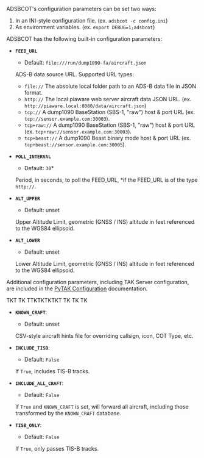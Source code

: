 ADSBCOT's configuration parameters can be set two ways:

1. In an INI-style configuration file. (ex. ``adsbcot -c config.ini``)
2. As environment variables. (ex. ``export DEBUG=1;adsbcot``)

ADSBCOT has the following built-in configuration parameters:

* **`FEED_URL`**
    * Default: ``file:///run/dump1090-fa/aircraft.json``

    ADS-B data source URL. Supported URL types:

    - ``file://`` The absolute local folder path to an ADS-B data file in JSON format.
    - ``http://`` The local piaware web server aircraft data JSON URL. (ex. ``http://piaware.local:8080/data/aircraft.json``)
    - ``tcp://`` A dump1090 BaseStation (SBS-1, "raw") host & port URL (ex. ``tcp://sensor.example.com:30003``).
    - ``tcp+raw://`` A dump1090 BaseStation (SBS-1, "raw") host & port URL (ex. ``tcp+raw://sensor.example.com:30003``).
    - ``tcp+beast://`` A dump1090 Beast binary mode host & port URL (ex. ``tcp+beast://sensor.example.com:30005``).

* **`POLL_INTERVAL`**
    * Default: ``30``*

    Period, in seconds, to poll the FEED_URL, *if the FEED_URL is of the type ``http://``.

* **`ALT_UPPER`**
    * Default: unset

    Upper Altitude Limit, geometric (GNSS / INS) altitude in feet referenced to the WGS84 ellipsoid.

* **`ALT_LOWER`**
    * Default: unset
    
    Lower Altitude Limit, geometric (GNSS / INS) altitude in feet referenced to the WGS84 ellipsoid.

Additional configuration parameters, including TAK Server configuration, are included in the [PyTAK Configuration](https://pytak.readthedocs.io/en/latest/configuration/) documentation.






TKT TK TTKTKTKTKT
TK TK TK

* **`KNOWN_CRAFT`**:
    * Default: unset

    CSV-style aircraft hints file for overriding callsign, icon, COT Type, etc.

* **`INCLUDE_TISB`**:
    * Default: ``False``

    If ``True``, includes TIS-B tracks.

* **`INCLUDE_ALL_CRAFT`**:
    * Default: ``False``

    If ``True`` and ``KNOWN_CRAFT`` is set, will forward all aircraft, including those transformed by the ``KNOWN_CRAFT`` database.

* **`TISB_ONLY`**:
    * Default: ``False``

    If ``True``, only passes TIS-B tracks.


